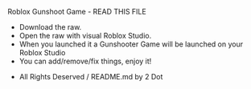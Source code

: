 Roblox Gunshoot Game - READ THIS FILE
* Download the raw.
* Open the raw with visual Roblox Studio.
* When you launched it a Gunshooter  Game will be launched on your Roblox Studio
* You can add/remove/fix things, enjoy it!

- All Rights Deserved
            / README.md by 2 Dot
